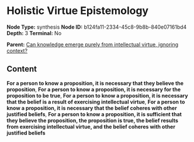 # Holistic Virtue Epistemology

**Node Type:** synthesis
**Node ID:** b124fa11-2334-45c8-9b8b-840e07161bd4
**Depth:** 3
**Terminal:** No

**Parent:** [Can knowledge emerge purely from intellectual virtue, ignoring context?](can-knowledge-emerge-purely-from-intellectual-virtue-ignoring-context.md)

## Content

**For a person to know a proposition, it is necessary that they believe the proposition**, **For a person to know a proposition, it is necessary for the proposition to be true**, **For a person to know a proposition, it is necessary that the belief is a result of exercising intellectual virtue**, **For a person to know a proposition, it is necessary that the belief coheres with other justified beliefs**, **For a person to know a proposition, it is sufficient that they believe the proposition, the proposition is true, the belief results from exercising intellectual virtue, and the belief coheres with other justified beliefs**
